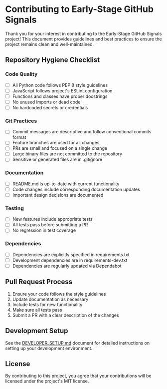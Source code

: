 # Contributing to Early-Stage GitHub Signals

Thank you for your interest in contributing to the Early-Stage GitHub Signals project! This document provides guidelines and best practices to ensure the project remains clean and well-maintained.

## Repository Hygiene Checklist

### Code Quality
- [ ] All Python code follows PEP 8 style guidelines
- [ ] JavaScript follows project's ESLint configuration
- [ ] Functions and classes have proper docstrings
- [ ] No unused imports or dead code
- [ ] No hardcoded secrets or credentials

### Git Practices
- [ ] Commit messages are descriptive and follow conventional commits format
- [ ] Feature branches are used for all changes
- [ ] PRs are small and focused on a single change
- [ ] Large binary files are not committed to the repository
- [ ] Sensitive or generated files are in .gitignore

### Documentation
- [ ] README.md is up-to-date with current functionality
- [ ] Code changes include corresponding documentation updates
- [ ] Important design decisions are documented

### Testing
- [ ] New features include appropriate tests
- [ ] All tests pass before submitting a PR
- [ ] No regression in test coverage

### Dependencies
- [ ] Dependencies are explicitly specified in requirements.txt
- [ ] Development dependencies are in requirements-dev.txt
- [ ] Dependencies are regularly updated via Dependabot

## Pull Request Process

1. Ensure your code follows the style guidelines
2. Update documentation as necessary
3. Include tests for new functionality
4. Make sure all tests pass
5. Submit a PR with a clear description of the changes

## Development Setup

See the [DEVELOPER_SETUP.md](docs/DEVELOPER_SETUP.md) document for detailed instructions on setting up your development environment.

## License

By contributing to this project, you agree that your contributions will be licensed under the project's MIT license.
